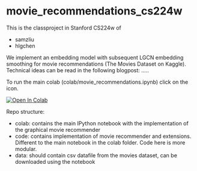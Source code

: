 # movie_recommendations_cs224w

This is the classproject in Stanford CS224w of 

- samzliu
- hlgchen

We implement an embedding model with subsequent LGCN embedding smoothing for movie recommendations (The Movies Dataset on Kaggle). 
Technical ideas can be read in the following blogpost: 
.....

To run the main colab (colab/movie_recommendations.ipynb) click on the icon. 

[![Open In Colab](https://colab.research.google.com/assets/colab-badge.svg)](https://colab.research.google.com/github/hlgchen/movie_graphs/blob/main/colab/movie_recommendations.ipynb)

Repo structure: 
- colab: contains the main IPython notebook with the implementation of the graphical movie recommender 
- code: contains implementation of movie recommender and extensions. Different to the main notebook in the colab folder. Code here is more modular. 
- data: should contain csv datafile from the movies dataset, can be downloaded using the notebook
